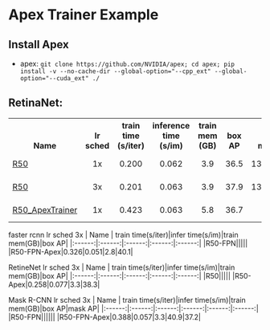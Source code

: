 # Apex Trainer Example


## Install Apex

- apex: `git clone https://github.com/NVIDIA/apex; cd apex; pip install -v --no-cache-dir --global-option="--cpp_ext" --global-option="--cuda_ext" ./`

## RetinaNet:
<!--
./gen_html_table.py --config 'COCO-Detection/retina*50*' 'COCO-Detection/retina*101*' --name R50 R50 R101 --fields lr_sched train_speed inference_speed mem box_AP
-->


<table><tbody>
<!-- START TABLE -->
<!-- TABLE HEADER -->
<th valign="bottom">Name</th>
<th valign="bottom">lr<br/>sched</th>
<th valign="bottom">train<br/>time<br/>(s/iter)</th>
<th valign="bottom">inference<br/>time<br/>(s/im)</th>
<th valign="bottom">train<br/>mem<br/>(GB)</th>
<th valign="bottom">box<br/>AP</th>
<th valign="bottom">model id</th>
<th valign="bottom">download</th>
<!-- TABLE BODY -->
<!-- ROW: retinanet_R_50_FPN_1x -->
 <tr><td align="left"><a href="configs/COCO-Detection/retinanet_R_50_FPN_1x.yaml">R50</a></td>
<td align="center">1x</td>
<td align="center">0.200</td>
<td align="center">0.062</td>
<td align="center">3.9</td>
<td align="center">36.5</td>
<td align="center">137593951</td>
<td align="center"><a href="https://dl.fbaipublicfiles.com/detectron2/COCO-Detection/retinanet_R_50_FPN_1x/137593951/model_final_b796dc.pkl">model</a>&nbsp;|&nbsp;<a href="https://dl.fbaipublicfiles.com/detectron2/COCO-Detection/retinanet_R_50_FPN_1x/137593951/metrics.json">metrics</a></td>
</tr>
<!-- ROW: retinanet_R_50_FPN_3x -->
 <tr><td align="left"><a href="configs/COCO-Detection/retinanet_R_50_FPN_3x.yaml">R50</a></td>
<td align="center">3x</td>
<td align="center">0.201</td>
<td align="center">0.063</td>
<td align="center">3.9</td>
<td align="center">37.9</td>
<td align="center">137849486</td>
<td align="center"><a href="https://dl.fbaipublicfiles.com/detectron2/COCO-Detection/retinanet_R_50_FPN_3x/137849486/model_final_4cafe0.pkl">model</a>&nbsp;|&nbsp;<a href="https://dl.fbaipublicfiles.com/detectron2/COCO-Detection/retinanet_R_50_FPN_3x/137849486/metrics.json">metrics</a></td>
</tr>
<!-- ROW: retinanet_R_50_FPN_Apex_1x -->
 <tr><td align="left"><a href="configs/COCO-Detection/retinanet_R_50_FPN_Apex_1x.yaml">R50_ApexTrainer</a></td>
<td align="center">1x</td>
<td align="center">0.423</td>
<td align="center">0.063</td>
<td align="center">5.8</td>
<td align="center">36.7</td>
<td align="center">-</td>
<td align="center"><a href="https://drive.google.com/file/d/1-tYnWz6e85q_lBjq7AbsU0kC80vnhWUY/view?usp=sharing">model</a>&nbsp;|&nbsp;<a href="https://drive.google.com/file/d/1VgvLTd9AvRy9H5Op1mkXfMC3piED6bRO/view?usp=sharing">metrics</a></td>
</tr>
</tbody></table>


faster rcnn
lr sched 3x 
| Name | train time(s/iter)|infer time(s/im)|train mem(GB)|box AP|
|:------:|:------:|:------:|:------:|:------:|
|R50-FPN|||||
|R50-FPN-Apex|0.326|0.051|2.8|40.1|

RetineNet
lr sched 3x 
| Name | train time(s/iter)|infer time(s/im)|train mem(GB)|box AP|
|:------:|:------:|:------:|:------:|:------:|
|R50|||||
|R50-Apex|0.258|0.077|3.3|38.3|

Mask R-CNN
lr sched 3x 
| Name | train time(s/iter)|infer time(s/im)|train mem(GB)|box AP|mask AP|
|:------:|:------:|:------:|:------:|:------:|:------:|
|R50-FPN||||||
|R50-FPN-Apex|0.388|0.057|3.3|40.9|37.2|

